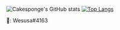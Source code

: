 ![Cakesponge's GitHub stats](https://github-readme-stats.vercel.app/api?username=cakesponge&show_icons=true&theme=tokyonight)
[![Top Langs](https://github-readme-stats.vercel.app/api/top-langs/?username=cakesponge)](https://github.com/cakesponge/github-readme-stats&theme=tokyonight)

📝: Wesusa#4163
